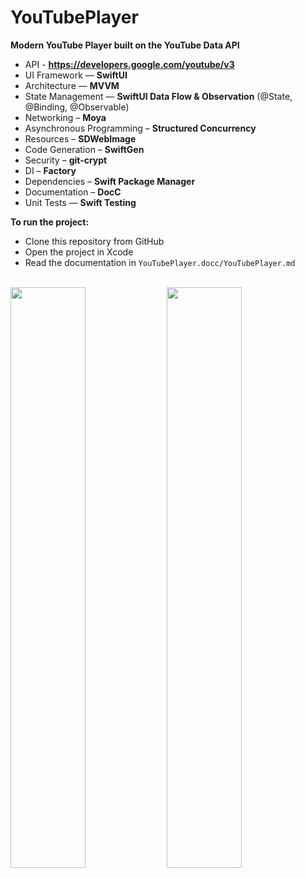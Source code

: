 # YouTubePlayer
**Modern YouTube Player built on the YouTube Data API**

* API - **https://developers.google.com/youtube/v3**
* UI Framework — **SwiftUI**
* Architecture — **MVVM**
* State Management — **SwiftUI Data Flow & Observation** (@State, @Binding, @Observable)
* Networking – **Moya**
* Asynchronous Programming – **Structured Concurrency**
* Resources – **SDWebImage**  
* Code Generation – **SwiftGen**
* Security – **git-crypt**
* DI – **Factory**
* Dependencies – **Swift Package Manager**
* Documentation – **DocC**
* Unit Tests — **Swift Testing**

**To run the project:**
- Clone this repository from GitHub  
- Open the project in Xcode  
- Read the documentation in `YouTubePlayer.docc/YouTubePlayer.md`


<br />
<img src = "https://github.com/user-attachments/assets/78a52c94-ca54-456e-950b-5464cf8a17be" width = 48.8%>
<img src = "https://github.com/user-attachments/assets/58b6a352-37d5-45ac-9570-18acbd7eeca6" width = 48.8%>
